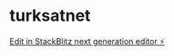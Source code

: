 # turksatnet

[Edit in StackBlitz next generation editor ⚡️](https://stackblitz.com/~/github.com/Kablonet/turksatnet)